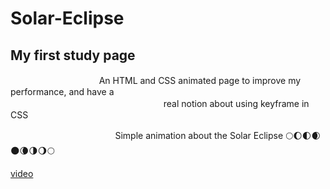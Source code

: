 # Solar-Eclipse
 
 ## My first study page 
 ㅤㅤㅤㅤㅤㅤㅤㅤㅤㅤㅤAn HTML and CSS animated page to improve my performance, and have a</br>
  ㅤㅤㅤㅤㅤㅤㅤㅤㅤㅤㅤㅤㅤㅤㅤㅤㅤㅤㅤreal notion about using keyframe in CSS
 
 ㅤㅤㅤㅤㅤㅤㅤㅤㅤㅤㅤㅤㅤSimple animation about the Solar Eclipse 🌕🌔🌓🌒🌑🌘🌗🌖🌕
  
[video](https://user-images.githubusercontent.com/93727886/227334262-88a26eb5-9053-43ee-96a8-652e78846166.webm)
